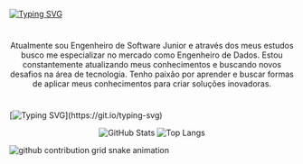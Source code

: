 [![Typing SVG](https://readme-typing-svg.demolab.com?font=Times+New+Roman&weight=800&size=40&duration=6200&pause=2200&color=33F834&background=C4FFA800&center=true&width=1200&height=60&lines=%E2%94%8A+Welcome+to+my+Profile!+%E2%94%8A;Always+challenging+myself+to+improve)](https://git.io/typing-svg)

#

  <p align="center">Atualmente sou Engenheiro de Software Junior e através dos meus estudos busco me especializar no mercado como Engenheiro de Dados.
Estou constantemente atualizando meus conhecimentos e buscando novos desafios na área de tecnologia. Tenho paixão por aprender e buscar formas de aplicar meus conhecimentos para criar soluções inovadoras.

#
[![Typing SVG](https://readme-typing-svg.demolab.com?font=Times+New+Roman&weight=800&size=40&duration=6100&pause=2000&color=33F834&background=C4FFA800&center=true&width=1200&height=60&lines=%E2%94%8A+My+GitHub+Status!+%E2%94%8A;A+summary+of+my+journey+so+far!)](https://git.io/typing-svg)

<p align="center">
  <img alt="GitHub Stats" src="https://github-readme-stats.vercel.app/api?username=JoseVF5&show_icons=true&theme=radical&includecommits=true&count_private=true"  />
  <img alt="Top Langs" src="https://github-readme-stats.vercel.app/api/top-langs/?username=JoseVF5&layout=compact&theme=radical" />  
</p>


<picture align="center">
  <source media="(prefers-color-scheme: dark)" srcset="https://raw.githubusercontent.com/JoseVF5/JoseVF5/output/github-contribution-grid-snake-dark.svg">
  <source media="(prefers-color-scheme: light)" srcset="https://raw.githubusercontent.com/JoseVF5/JoseVF5/output/github-contribution-grid-snake-dark.svg">
  <img align="center" alt="github contribution grid snake animation" src="https://raw.githubusercontent.com/JoseVF5/JoseVF5/output/github-contribution-grid-snake.svg">
</picture>
